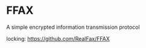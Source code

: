 # FFAX

A simple encrypted information transmission protocol

locking: <a href="https://github.com/RealFax/FFAX">https://github.com/RealFax/FFAX</a>
